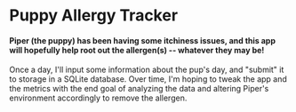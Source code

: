 # Puppy Allergy Tracker

#### Piper (the puppy) has been having some itchiness issues, and this app will hopefully help root out the allergen(s) -- whatever they may be! 

Once a day, I'll input some information about the pup's day, and "submit" it to storage in a SQLite database. Over time, I'm hoping to tweak the app and the metrics with the end goal of analyzing the data and altering Piper's environment accordingly to remove the allergen.